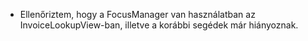 - Ellenőriztem, hogy a FocusManager van használatban az InvoiceLookupView-ban, illetve a korábbi segédek már hiányoznak.
